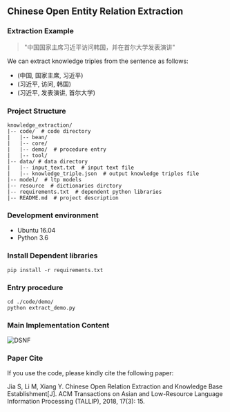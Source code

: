 ## Chinese Open Entity Relation Extraction

### Extraction Example

> "中国国家主席习近平访问韩国，并在首尔大学发表演讲"

We can extract knowledge triples from the sentence as follows:

- (中国, 国家主席, 习近平)
- (习近平, 访问, 韩国)
- (习近平, 发表演讲, 首尔大学)

### Project Structure

```
knowledge_extraction/
|-- code/  # code directory
|   |-- bean/
|   |-- core/
|   |-- demo/  # procedure entry
|   |-- tool/
|-- data/ # data directory
|   |-- input_text.txt  # input text file
|   |-- knowledge_triple.json  # output knowledge triples file
|-- model/  # ltp models
|-- resource  # dictionaries dirctory
|-- requirements.txt  # dependent python libraries
|-- README.md  # project description
```

### Development environment

- Ubuntu 16.04
- Python 3.6

### Install Dependent libraries

```
pip install -r requirements.txt
```

### Entry procedure

```shell
cd ./code/demo/
python extract_demo.py
```

### Main Implementation Content

![DSNF](https://github-1251903863.cos.ap-shanghai.myqcloud.com/Two%20kinds%20of%20definitions%20of%20DSNFs%20and%20the%20triples%20.png)

### Paper Cite

If you use the code, please kindly cite the following paper:

Jia S, Li M, Xiang Y. Chinese Open Relation Extraction and Knowledge Base Establishment[J]. ACM Transactions on Asian and Low-Resource Language Information Processing (TALLIP), 2018, 17(3): 15.